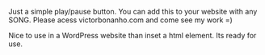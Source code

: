 Just a simple play/pause button.
You can add this to your website with any SONG.
Please acess victorbonanho.com and come see my work =)

Nice to use in a WordPress website than inset a html element. Its ready for use.
